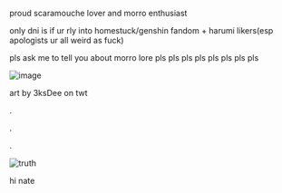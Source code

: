 proud scaramouche lover and morro enthusiast

only dni is if ur rly into homestuck/genshin fandom + harumi likers(esp apologists ur all weird as fuck)

pls ask me to tell you about morro lore pls pls pls pls pls pls pls pls

![image](https://user-images.githubusercontent.com/111026664/232308079-406d4ff2-14da-489f-9e19-7ecc2a866054.png)

art by 3ksDee on twt

.

.

.

![truth](https://user-images.githubusercontent.com/111026664/232308779-214a4e58-ba8a-4205-a89c-abde123aead9.gif)

hi nate
